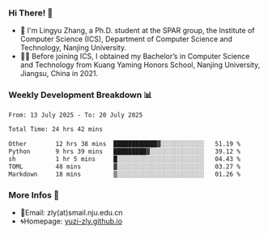 ### Hi There! 👋 
- 🐳 I'm Lingyu Zhang, a Ph.D. student at the SPAR group, the Institute of Computer Science (ICS), Department of Computer Science and Technology, Nanjing University.
- 🧑‍🎓 Before joining ICS, I obtained my Bachelor’s in Computer Science and Technology from Kuang Yaming Honors School, Nanjing University, Jiangsu, China in 2021.

### Weekly Development Breakdown :bar_chart:

<!--START_SECTION:waka-->

```txt
From: 13 July 2025 - To: 20 July 2025

Total Time: 24 hrs 42 mins

Other        12 hrs 38 mins  ████████████▓░░░░░░░░░░░░   51.19 %
Python       9 hrs 39 mins   █████████▓░░░░░░░░░░░░░░░   39.12 %
sh           1 hr 5 mins     █░░░░░░░░░░░░░░░░░░░░░░░░   04.43 %
TOML         48 mins         ▓░░░░░░░░░░░░░░░░░░░░░░░░   03.27 %
Markdown     18 mins         ▒░░░░░░░░░░░░░░░░░░░░░░░░   01.26 %
```

<!--END_SECTION:waka-->

<!--
### Github Contributions :octocat:

![](https://raw.githubusercontent.com/yuzi-zly/yuzi-zly/output/github-contribution-grid-snake.svg)              
-->

### More Infos 📖

- 📧Email: zly(at)smail.nju.edu.cn
- 🌀Homepage: [yuzi-zly.github.io](https://yuzi-zly.github.io/)
